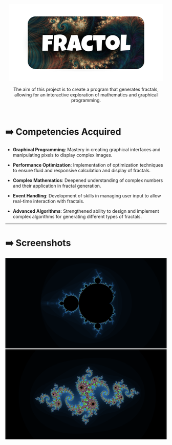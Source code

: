 <div align="center">
  <a href="https://github.com/mpeyre-s/42_fractol"><img src="https://github.com/mpeyre-s/42_project_badges/raw/main/badges/fractol.svg"/></a>
  <p>The aim of this project is to create a program that generates fractals, allowing for an interactive exploration of mathematics and graphical programming.</p>
  <br>
</div>

# ➡️ Competencies Acquired

- **Graphical Programming**: Mastery in creating graphical interfaces and manipulating pixels to display complex images.

- **Performance Optimization**: Implementation of optimization techniques to ensure fluid and responsive calculation and display of fractals.

- **Complex Mathematics**: Deepened understanding of complex numbers and their application in fractal generation.

- **Event Handling**: Development of skills in managing user input to allow real-time interaction with fractals.

- **Advanced Algorithms**: Strengthened ability to design and implement complex algorithms for generating different types of fractals.
  
---

# ➡️ Screenshots

![image](https://github.com/mpeyre-s/42_fract_ol/raw/main/screenshots/mandelbrot.png)
![image](https://github.com/mpeyre-s/42_fract_ol/raw/main/screenshots/julia.png)
